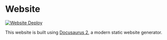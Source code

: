 # Website

[![Website Deploy](https://github.com/djdidi/dj-website/actions/workflows/scf-deploy-website.yml/badge.svg)](https://github.com/djdidi/dj-website/actions/workflows/scf-deploy-website.yml)


This website is built using [Docusaurus 2](https://docusaurus.io/), a modern static website generator.
